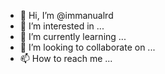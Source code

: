 - 👋 Hi, I’m @immanualrd
- 👀 I’m interested in ...
- 🌱 I’m currently learning ...
- 💞️ I’m looking to collaborate on ...
- 📫 How to reach me ...

<!---
immanualrd/immanualrd is a ✨ special ✨ repository because its `README.md` (this file) appears on your GitHub profile.
You can click the Preview link to take a look at your changes.
--->
